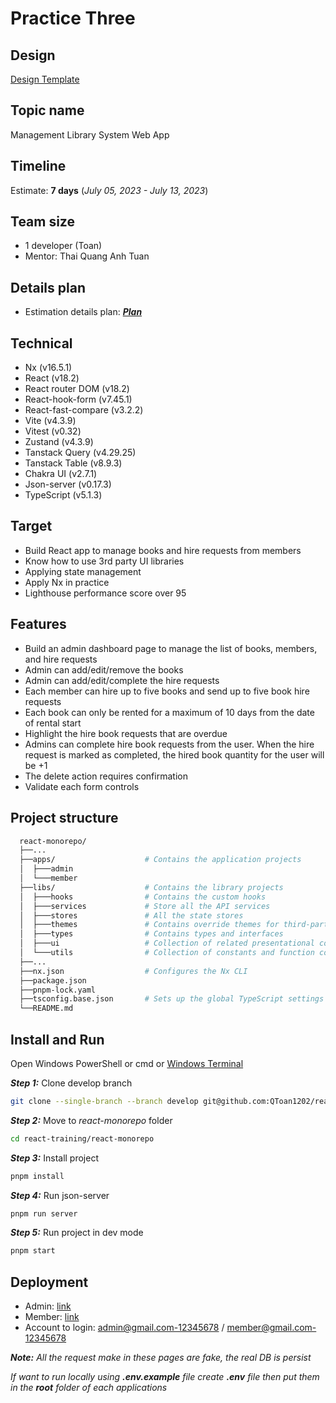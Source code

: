 # Practice Three

## Design

[Design Template](https://www.libib.com/)

## Topic name

Management Library System Web App

## Timeline

Estimate: **7 days** (_July 05, 2023 - July 13, 2023_)

## Team size

- 1 developer (Toan)
- Mentor: Thai Quang Anh Tuan

## Details plan

- Estimation details plan: [**_Plan_**](https://docs.google.com/document/d/108l2Gj7QP58zyw1Udef9UL6NE2JhJNCf/edit?usp=sharing&ouid=106375431505893946552&rtpof=true&sd=true)

## Technical

- Nx (v16.5.1)
- React (v18.2)
- React router DOM (v18.2)
- React-hook-form (v7.45.1)
- React-fast-compare (v3.2.2)
- Vite (v4.3.9)
- Vitest (v0.32)
- Zustand (v4.3.9)
- Tanstack Query (v4.29.25)
- Tanstack Table (v8.9.3)
- Chakra UI (v2.7.1)
- Json-server (v0.17.3)
- TypeScript (v5.1.3)

## Target

- Build React app to manage books and hire requests from members
- Know how to use 3rd party UI libraries
- Applying state management
- Apply Nx in practice
- Lighthouse performance score over 95

## Features

- Build an admin dashboard page to manage the list of books, members, and hire requests
- Admin can add/edit/remove the books
- Admin can add/edit/complete the hire requests
- Each member can hire up to five books and send up to five book hire requests
- Each book can only be rented for a maximum of 10 days from the date of rental start
- Highlight the hire book requests that are overdue
- Admins can complete hire book requests from the user. When the hire request is marked as completed, the hired book quantity for the user will be +1
- The delete action requires confirmation
- Validate each form controls

## Project structure
```bash
  react-monorepo/
  ├──...
  ├──apps/                    # Contains the application projects
  │  ├───admin                
  │  └───member               
  ├──libs/                    # Contains the library projects
  │  ├───hooks                # Contains the custom hooks
  │  ├───services             # Store all the API services
  │  ├───stores               # All the state stores
  │  ├───themes               # Contains override themes for third-party UI lib
  │  ├───types                # Contains types and interfaces 
  │  ├───ui                   # Collection of related presentational components
  │  └───utils                # Collection of constants and function commonly used
  ├──...
  ├──nx.json                  # Configures the Nx CLI
  ├──package.json
  ├──pnpm-lock.yaml
  ├──tsconfig.base.json       # Sets up the global TypeScript settings and creates aliases
  └──README.md
```
## Install and Run

Open Windows PowerShell or cmd or [Windows Terminal](https://www.microsoft.com/en-gb/p/windows-terminal/9n0dx20hk701?rtc=1&activetab=pivot:overviewtab)

**_Step 1:_** Clone develop branch

```bash
git clone --single-branch --branch develop git@github.com:QToan1202/react-training.git
```

**_Step 2:_** Move to _react-monorepo_ folder

```bash
cd react-training/react-monorepo
```

**_Step 3:_** Install project

```bash
pnpm install
```

**_Step 4:_** Run json-server

```bash
pnpm run server
```

**_Step 5:_** Run project in dev mode

```bash
pnpm start
```
## Deployment
- Admin: [link](https://react-training-admin.vercel.app)
- Member: [link](https://react-training-member.vercel.app)
- Account to login: admin@gmail.com-12345678 / member@gmail.com-12345678

**_Note:_**
_All the request make in these pages are fake, the real DB is persist_

_If want to run locally using **.env.example** file create **.env** file then put them in the **root** folder of each applications_

